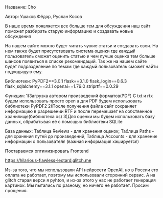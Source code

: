 Название: Cho

Автор: Ушаков Фёдор, Руслан Косов

В наше время появляется все больше тем для обсуждения наш сайт поможет разбирать старую информацию и создавать новые обсуждения

На нашем сайте можно будет читать чужие статьи и создавать свои. На нем также будет присутствовать система оценки где каждый пользователь сможет оценить статью и чем лучше оценка тем больше шансов появиться в списке рекомендаций. Так же на нашем сайте будет подразделение по темам где каждый пользователь сможет найти подходящую ему.

Библиотеки:
PyPDF2==3.0.1
flask==3.1.0
flask_login==0.6.3
flask_sqlalchemy==3.1.1
openai==1.79.0
striprtf==0.0.29



Функции:
1)Загрузка автором произведений форматов(PDF)
C txt и rtx будем использовать просто open а для PDF будем использовать библиотеки PyPDF2
2)После получения файла сайт сохраняет информацию в разрешении RTF и после перемешает на собственное хранилище(библиотека os)
3)Для оценки мы будем использовать базу данных, обрабатывая её с помощью библиотеки SQLite

База данных:
	Таблица Reviews - для хранения оценок; 
	Таблица Paths - для хранения путей до произведений; 
	Таблица Accounts - для хранение информации о пользователя (важная 	информация хэшируется)

Постараемся оптимизировать Frontend 

https://hilarious-flawless-leotard.glitch.me

Из-за того, что мы использовали API нейросети OpenAI, но в России его оплата не работает, поэтому мы использовали сторонний сервис. А на glitch старая верси
я pyhton, и из-за этого у нас не работает генерация картинок. Мы пытались по разному, но ничего не работает. Просим прощения.
